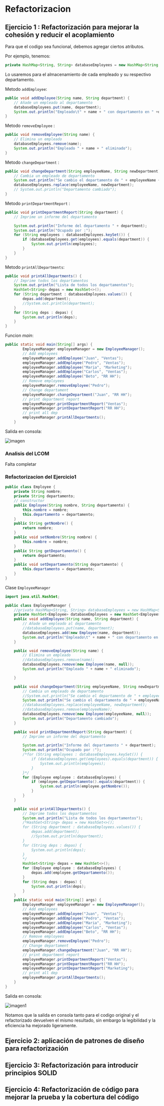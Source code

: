# Refactorizacion

## Ejercicio 1 : Refactorización para mejorar la cohesión y reducir el acoplamiento

Para que el codigo sea funcional, debemos agregar ciertos atributos.

Por ejemplo, tenemos:

```java
private HashMap<String, String> databaseEmployees = new HashMap<String, String>();
```

Lo usaremos para el almacenamiento de cada empleado y su respectivo departamento.

Metodo `addEmployee`:

```java
public void addEmployee(String name, String department) {
    // Añade un empleado al departamento
    databaseEmployees.put(name, department);
    System.out.println("Empleado\t" + name + " con departamento en " +department + " añadido");
}
```

Metodo `removeEmployee` :

```java
public void removeEmployee(String name) {
    // Elimina un empleado
    databaseEmployees.remove(name);
    System.out.println("Empleado " + name + " eliminado");
}
```

Metodo `changeDepartment` :

```java
public void changeDepartment(String employeeName, String newDepartment) {
    // Cambia un empleado de departamento
    System.out.println("Se cambio el departamento de " + employeeName + " de " + databaseEmployees.get(employeeName) + " a " + newDepartment);
    databaseEmployees.replace(employeeName, newDepartment);  
    // System.out.println("Departamento cambiado");
}
```

Metodo `printDepartmentReport` :

```java
public void printDepartmentReport(String department) {
    // Imprime un informe del departamento

    System.out.println("Informe del departamento " + department);
    System.out.println("Ocupado por :");
    for (String employees : databaseEmployees.keySet()) {
        if (databaseEmployees.get(employees).equals(department)) {
            System.out.println(employees);
        }
    }
}
```

Metodo `printAllDepartments`:

```java
public void printAllDepartments() {
    // Imprime todos los departamentos
    System.out.println("Lista de todos los departamentos");
    HashSet<String> depas = new HashSet<>();
    for (String department : databaseEmployees.values()) {
        depas.add(department);
        //System.out.println(department);
    }
    for (String deps : depas) {
        System.out.println(deps);
    }
}
```

Funcion *main*:

```java
public static void main(String[] args) {
        EmployeeManager employeeManager = new EmployeeManager();
        // Add employees
        employeeManager.addEmployee("Juan", "Ventas");
        employeeManager.addEmployee("Pedro", "Ventas");
        employeeManager.addEmployee("Maria", "Marketing");
        employeeManager.addEmployee("Carlos", "Ventas");
        employeeManager.addEmployee("Beto", "RR HH");
        // Remove employees
        employeeManager.removeEmployee("Pedro");
        // Change departament
        employeeManager.changeDepartment("Juan", "RR HH");
        // print department report
        employeeManager.printDepartmentReport("Ventas");
        employeeManager.printDepartmentReport("RR HH");
        // print all dep
        employeeManager.printAllDepartments();
    }
```

Salida en consola:

![imagen](/Actividad-Refactorizacion/images/ej1i1.png)

### Analisis del LCOM

Falta completar

### Refactorizacion del Ejercicio1

```java
public class Employee {
    private String nombre;
    private String departamento;
    // constructor
    public Employee(String nombre, String departamento) {
        this.nombre = nombre;
        this.departamento = departamento;
    }
    public String getNombre() {
        return nombre;
    }
    public void setNombre(String nombre) {
        this.nombre = nombre;
    }
    public String getDepartamento() {
        return departamento;
    }
    public void setDepartamento(String departamento) {
        this.departamento = departamento;
    }
}
```

Clase `EmployeeManager`

```java
import java.util.HashSet;

public class EmployeeManager {
    //private HashMap<String, String> databaseEmployees = new HashMap<String, String>();
    private HashSet<Employee> databaseEmployees = new HashSet<Employee>();
    public void addEmployee(String name, String department) {
        // Añade un empleado al departamento
        //databaseEmployees.put(name, department);
        databaseEmployees.add(new Employee(name, department));
        System.out.println("Empleado\t" + name + " con departamento en " + department + " añadido");
    }

    public void removeEmployee(String name) {
        // Elimina un empleado
        //databaseEmployees.remove(name);
        databaseEmployees.remove(new Employee(name, null));
        System.out.println("Empleado " + name + " eliminado");

    }

    public void changeDepartment(String employeeName, String newDepartment) {
        // Cambia un empleado de departamento
        //System.out.println("Se cambio el departamento de " + employeeName + " de " + databaseEmployees.get(employeeName) + " a " + newDepartment);
        System.out.println("Se cambio el departamento de " + employeeName + " de " + databaseEmployees.stream().filter(e -> e.getNombre().equals(employeeName)).findFirst().get().getDepartamento() + " a " + newDepartment);
        //databaseEmployees.replace(employeeName, newDepartment);  
        //databaseEmployees.remove(employeeName);
        databaseEmployees.remove(new Employee(employeeName, null));
        System.out.println("Departamento cambiado");
    }

    public void printDepartmentReport(String department) {
        // Imprime un informe del departamento

        System.out.println("Informe del departamento " + department);
        System.out.println("Ocupado por :");
        /*for (String employees : databaseEmployees.keySet()) {
            if (databaseEmployees.get(employees).equals(department)) {
                System.out.println(employees);
            }
        }*/
        for (Employee employee : databaseEmployees) {
            if (employee.getDepartamento().equals(department)) {
                System.out.println(employee.getNombre());
            }
        }
    }

    public void printAllDepartments() {
        // Imprime todos los departamentos
        System.out.println("Lista de todos los departamentos");
        /*HashSet<String> depas = new HashSet<>();
        for (String department : databaseEmployees.values()) {
            depas.add(department);
            //System.out.println(department);
        }
        for (String deps : depas) {
            System.out.println(deps);
        }
        */
        HashSet<String> depas = new HashSet<>();
        for (Employee employee : databaseEmployees) {
            depas.add(employee.getDepartamento());
        }
        for (String deps : depas) {
            System.out.println(deps);
        }
    }
    public static void main(String[] args) {
        EmployeeManager employeeManager = new EmployeeManager();
        // Add employees
        employeeManager.addEmployee("Juan", "Ventas");
        employeeManager.addEmployee("Pedro", "Ventas");
        employeeManager.addEmployee("Maria", "Marketing");
        employeeManager.addEmployee("Carlos", "Ventas");
        employeeManager.addEmployee("Beto", "RR HH");
        // Remove employees
        employeeManager.removeEmployee("Pedro");
        // Change departament
        employeeManager.changeDepartment("Juan", "RR HH");
        // print department report
        employeeManager.printDepartmentReport("Ventas");
        employeeManager.printDepartmentReport("RR HH");
        employeeManager.printDepartmentReport("Marketing");
        // print all dep
        employeeManager.printAllDepartments();
    }
}

```

Salida en consola:

![imagen1](/Actividad-Refactorizacion/images/ej1i2.png)

Notamos que la salida en consola tanto para el codigo original y el refactorizado devuelven el mismo resultado, sin embargo la legibilidad y la eficiencia ha mejorado ligeramente.

## Ejercicio 2: aplicación de patrones de diseño para refactorización

## Ejercicio 3: Refactorización para introducir principios SOLID

## Ejercicio 4: Refactorización de código para mejorar la prueba y la cobertura del código
